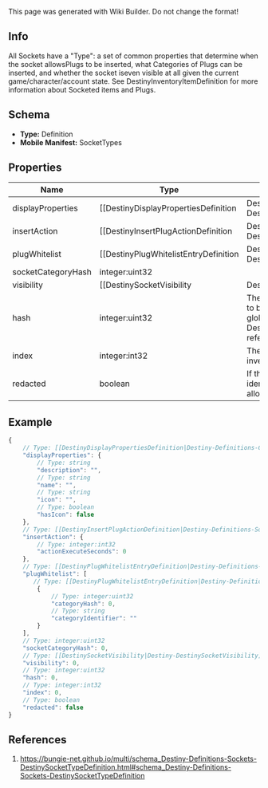 <span class="wiki-builder">This page was generated with Wiki Builder. Do not change the format!</span>

## Info
All Sockets have a &quot;Type&quot;: a set of common properties that determine when the socket allowsPlugs to be inserted, what Categories of Plugs can be inserted, and whether the socket iseven visible at all given the current game/character/account state. See DestinyInventoryItemDefinition for more information about Socketed items and Plugs.

## Schema
* **Type:** Definition
* **Mobile Manifest:** SocketTypes

## Properties
Name | Type | Description
---- | ---- | -----------
displayProperties | [[DestinyDisplayPropertiesDefinition|Destiny-Definitions-Common-DestinyDisplayPropertiesDefinition]]:Definition | There are fields for this display data, but they appear to be unpopulated as of now.I am not sure where in the UI these would show if they even were populated, butI will continue to return this data in case it becomes useful.
insertAction | [[DestinyInsertPlugActionDefinition|Destiny-Definitions-Sockets-DestinyInsertPlugActionDefinition]]:Definition | Defines what happens when a plug is inserted into sockets of this type.
plugWhitelist | [[DestinyPlugWhitelistEntryDefinition|Destiny-Definitions-Sockets-DestinyPlugWhitelistEntryDefinition]]:Definition[] | A list of Plug &quot;Categories&quot; that are allowed to be plugged into sockets of this type. These should be compared against a given plug item's DestinyInventoryItemDefinition.plug.plugCategoryHash,which indicates the plug item's category. If the plug's category matches any whitelisted plug, or if the whitelist is empty, it is allowed to be inserted.
socketCategoryHash | integer:uint32 | 
visibility | [[DestinySocketVisibility|Destiny-DestinySocketVisibility]]:Enum | 
hash | integer:uint32 | The unique identifier for this entity.  Guaranteed to be unique for the type of entity, but not globally. When entities refer to each other in Destiny content, it is this hash that they are referring to.
index | integer:int32 | The index of the entity as it was found in the investment tables.
redacted | boolean | If this is true, then there is an entity with this identifier/type combination, but BNet isnot yet allowed to show it.  Sorry!

## Example
```javascript
{
    // Type: [[DestinyDisplayPropertiesDefinition|Destiny-Definitions-Common-DestinyDisplayPropertiesDefinition]]:Definition
    "displayProperties": {
        // Type: string
        "description": "",
        // Type: string
        "name": "",
        // Type: string
        "icon": "",
        // Type: boolean
        "hasIcon": false
    },
    // Type: [[DestinyInsertPlugActionDefinition|Destiny-Definitions-Sockets-DestinyInsertPlugActionDefinition]]:Definition
    "insertAction": {
        // Type: integer:int32
        "actionExecuteSeconds": 0
    },
    // Type: [[DestinyPlugWhitelistEntryDefinition|Destiny-Definitions-Sockets-DestinyPlugWhitelistEntryDefinition]]:Definition[]
    "plugWhitelist": [
       // Type: [[DestinyPlugWhitelistEntryDefinition|Destiny-Definitions-Sockets-DestinyPlugWhitelistEntryDefinition]]:Definition
        {
            // Type: integer:uint32
            "categoryHash": 0,
            // Type: string
            "categoryIdentifier": ""
        }
    ],
    // Type: integer:uint32
    "socketCategoryHash": 0,
    // Type: [[DestinySocketVisibility|Destiny-DestinySocketVisibility]]:Enum
    "visibility": 0,
    // Type: integer:uint32
    "hash": 0,
    // Type: integer:int32
    "index": 0,
    // Type: boolean
    "redacted": false
}

```

## References
1. https://bungie-net.github.io/multi/schema_Destiny-Definitions-Sockets-DestinySocketTypeDefinition.html#schema_Destiny-Definitions-Sockets-DestinySocketTypeDefinition
